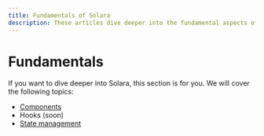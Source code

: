 ```yaml
---
title: Fundamentals of Solara
description: These articles dive deeper into the fundamental aspects of Soalra, like using components, hooks, and managing state.
---
```

# Fundamentals

If you want to dive deeper into Solara, this section is for you. We will cover the following topics:

  * [Components](/documentation/getting_started/fundamentals/components)
  * Hooks (soon)
  * [State management](/documentation/getting_started/fundamentals/state-management)
